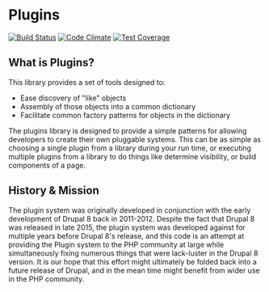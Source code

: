 # Plugins

[![Build Status](https://travis-ci.org/EclipseGc/Plugins.svg?branch=master)](https://travis-ci.org/EclipseGc/Plugins)
[![Code Climate](https://codeclimate.com/github/EclipseGc/Plugins/badges/gpa.svg)](https://codeclimate.com/github/EclipseGc/Plugins)
[![Test Coverage](https://codeclimate.com/github/EclipseGc/Plugins/badges/coverage.svg)](https://codeclimate.com/github/EclipseGc/Plugins/coverage)

## What is Plugins?

This library provides a set of tools designed to:
* Ease discovery of "like" objects
* Assembly of those objects into a common dictionary
* Facilitate common factory patterns for objects in the dictionary

The plugins library is designed to provide a simple patterns for allowing developers to create their own pluggable systems. This can be as simple as choosing a single plugin from a library during your run time, or executing multiple plugins from a library to do things like determine visibility, or build components of a page.

## History & Mission

The plugin system was originally developed in conjunction with the early development of Drupal 8 back in 2011-2012. Despite the fact that Drupal 8 was released in late 2015, the plugin system was developed against for multiple years before Drupal 8's release, and this code is an attempt at providing the Plugin system to the PHP community at large while simultaneously fixing numerous things that were lack-luster in the Drupal 8 version. It is our hope that this effort might ultimately be folded back into a future release of Drupal, and in the mean time might benefit from wider use in the PHP community.
